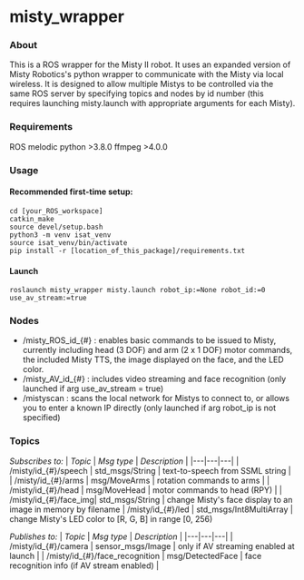 # misty_wrapper
### About

This is a ROS wrapper for the Misty II robot. It uses an expanded version of Misty Robotics's python wrapper to communicate with the Misty via local wireless. It is designed to allow multiple Mistys to be controlled via the same ROS server by specifying topics and nodes by id number (this requires launching misty.launch with appropriate arguments for each Misty).  

### Requirements
ROS melodic
python >3.8.0
ffmpeg >4.0.0

### Usage
#### Recommended first-time setup:
```
cd [your_ROS_workspace]
catkin_make
source devel/setup.bash
python3 -m venv isat_venv
source isat_venv/bin/activate
pip install -r [location_of_this_package]/requirements.txt
```
#### Launch
`roslaunch misty_wrapper misty.launch robot_ip:=None robot_id:=0 use_av_stream:=true`

### Nodes

* /misty_ROS_id_{#} : enables basic commands to be issued to Misty, currently including head (3 DOF) and arm (2 x 1 DOF) motor commands, the included Misty TTS, the image displayed on the face, and the LED color.
* /misty_AV_id_{#}  : includes video streaming and face recognition (only launched if arg use_av_stream = true)
* /mistyscan        : scans the local network for Mistys to connect to, or allows you to enter a known IP directly (only launched if arg robot_ip is not specified)

### Topics
_Subscribes to:_
| *Topic*               | *Msg type*        | *Description*  |
|---|---|---|
| /misty/id_{#}/speech  | std_msgs/String   | text-to-speech from SSML string  |
| /misty/id_{#}/arms    | msg/MoveArms      | rotation commands to arms  |
| /misty/id_{#}/head    | msg/MoveHead      | motor commands to head (RPY)  |
| /misty/id_{#}/face_img| std_msgs/String   | change Misty's face display to an image in memory by filename
| /misty/id_{#}/led     | std_msgs/Int8MultiArray | change Misty's LED color to \[R, G, B\] in range \[0, 256)

_Publishes to:_
| *Topic*               | *Msg type*        | *Description*  |
|---|---|---|
| /misty/id_{#}/camera  | sensor_msgs/Image | only if AV streaming enabled at launch  |
| /misty/id_{#}/face_recognition    | msg/DetectedFace   | face recognition info (if AV stream enabled)  |
